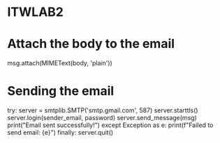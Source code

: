 # ITWLAB2
# Attach the body to the email
msg.attach(MIMEText(body, 'plain'))

# Sending the email
try:
    server = smtplib.SMTP('smtp.gmail.com', 587)
    server.starttls()
    server.login(sender_email, password)
    server.send_message(msg)
    print("Email sent successfully!")
except Exception as e:
    print(f"Failed to send email: {e}")
finally:
    server.quit()
